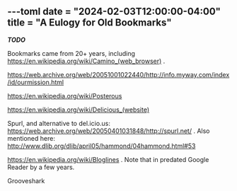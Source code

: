 ---toml
date = "2024-02-03T12:00:00-04:00"
title = "A Eulogy for Old Bookmarks"
---

***TODO***

Bookmarks came from 20+ years, including https://en.wikipedia.org/wiki/Camino_(web_browser) .

https://web.archive.org/web/20051001022440/http://info.myway.com/index/id/ourmission.html

https://en.wikipedia.org/wiki/Posterous

https://en.wikipedia.org/wiki/Delicious_(website)

Spurl, and alternative to del.icio.us: https://web.archive.org/web/20050401031848/http://spurl.net/ . Also mentioned here: http://www.dlib.org/dlib/april05/hammond/04hammond.html#53

https://en.wikipedia.org/wiki/Bloglines . Note that in predated Google Reader by a few years.

Grooveshark
